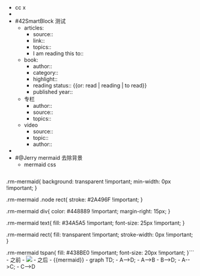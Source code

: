 - cc x
- 
- #42SmartBlock 测试
    - articles:
        - source::
        - link::
        - topics::
        - I am reading this to::
    - book:
        - author::
        - category::
        - highlight::
        - reading status:: {{or: read | reading | to read}}
        - published year::
    - 专栏
        - author::
        - source::
        - topics::
    - video
        - source::
        - topic::
        - author::
- 
- #@Jerry mermaid 去除背景
    - mermaid css
        ```css
.rm-mermaid{
  background: transparent !important;
  min-width: 0px !important;
}

.rm-mermaid .node rect{
  stroke: #2A496F !important;
}

.rm-mermaid div{
  color: #448889 !important;
  margin-right: 15px;
}

.rm-mermaid text{
  fill: #34A5A5 !important;
  font-size: 25px !important;
}

.rm-mermaid rect{
  fill: transparent !important;
  stroke-width: 0px !important;
}

.rm-mermaid tspan{
  fill: #438BE0 !important;
  font-size: 20px !important;
}```
    - 之前
        - ![](https://firebasestorage.googleapis.com/v0/b/firescript-577a2.appspot.com/o/imgs%2Fapp%2FRoamCN%2FHbH5PQatsx.png?alt=media&token=bae687ce-176e-42fa-bc60-c8d3d95b3fe6)
    - 之后
        - {{mermaid}}
            - graph TD;
                - A-->D;
                - A-->B
                - B-->D;
                - A-->C;
                - C-->D
